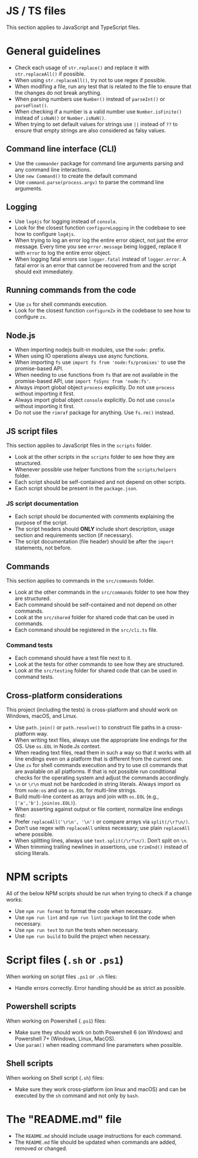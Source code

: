 # JS / TS files

This section applies to JavaScript and TypeScript files.

# General guidelines

- Check each usage of `str.replace()` and replace it with `str.replaceAll()` if possible.
- When using `str.replaceAll()`, try not to use regex if possible.
- When modifing a file, run any test that is related to the file to ensure that the changes do not break anything.
- When parsing numbers use `Number()` instead of `parseInt()` or `parseFloat()`.
- When checking if a number is a valid number use `Number.isFinite()` instead of `isNaN()` or `Number.isNaN()`.
- When trying to set default values for strings use `||` instead of `??` to ensure that empty strings are also considered as falsy values.

## Command line interface (CLI)

- Use the `commander` package for command line arguments parsing and any command line interactions.
- Use `new Command()` to create the default command
- Use `command.parse(process.argv)` to parse the command line arguments.

## Logging

- Use `log4js` for logging instead of `console`.
- Look for the closest function `configureLogging` in the codebase to see how to configure `log4js`.
- When trying to log an error log the entire error object, not just the error message. Every time you see `error.message` being logged, replace it with `error` to log the entire error object.
- When logging fatal errors use `logger.fatal` instead of `logger.error`. A fatal error is an error that cannot be recovered from and the script should exit immediately.

## Running commands from the code

- Use `zx` for shell commands execution.
- Look for the closest function `configureZx` in the codebase to see how to configure `zx`.

## Node.js

- When importing nodejs built-in modules, use the `node:` prefix.
- When using IO operations always use async functions.
- When importing `fs` use `import fs from 'node:fs/promises'` to use the promise-based API.
- When needing to use functions from `fs` that are not available in the promise-based API, use `import fsSync from 'node:fs'`.
- Always import global object `process` explicitly. Do not use `process` without importing it first.
- Always import global object `console` explicitly. Do not use `console` without importing it first.
- Do not use the `rimraf` package for anything. Use `fs.rm()` instead.

## JS script files

This section applies to JavaScript files in the `scripts` folder.

- Look at the other scripts in the `scripts` folder to see how they are structured.
- Whenever possible use helper functions from the `scripts/helpers` folder.
- Each script should be self-contained and not depend on other scripts.
- Each script should be present in the `package.json`.

### JS script documentation

- Each script should be documented with comments explaining the purpose of the script.
- The script headers should **ONLY** include short description, usage section and requirements section (if necessary).
- The script documentation (file header) should be after the `import` statements, not before.

## Commands

This section applies to commands in the `src/commands` folder.

- Look at the other commands in the `src/commands` folder to see how they are structured.
- Each command should be self-contained and not depend on other commands.
- Look at the `src/shared` folder for shared code that can be used in commands.
- Each command should be registered in the `src/cli.ts` file.

### Command tests

- Each command should have a test file next to it.
- Look at the tests for other commands to see how they are structured.
- Look at the `src/testing` folder for shared code that can be used in command tests.

## Cross-platform considerations

This project (including the tests) is cross-platform and should work on Windows, macOS, and Linux.

- Use `path.join()` or `path.resolve()` to construct file paths in a cross-platform way.
- When writing text files, always use the appropriate line endings for the OS. Use `os.EOL` in Node.Js context.
- When reading text files, read them in such a way so that it works with all line endings even on a platform that is different from the current one.
- Use `zx` for shell commands execution and try to use cli commands that are available on all platforms. If that is not possible run conditional checks for the operating system and adjust the commands accordingly.
- `\n` or `\r\n` must not be hardcoded in string literals. Always import os from `node:os` and use `os.EOL` for multi-line strings.
- Build multi-line content as arrays and join with `os.EOL` (e.g., `['a','b'].join(os.EOL)`).
- When asserting against output or file content, normalize line endings first:
- Prefer `replaceAll('\r\n', '\n')` or compare arrays via `split(/\r?\n/)`.
- Don’t use regex with `replaceAll` unless necessary; use plain `replaceAll` where possible.
- When splitting lines, always use `text.split(/\r?\n/)`. Don’t split on `\n`.
- When trimming trailing newlines in assertions, use `trimEnd()` instead of slicing literals.

# NPM scripts

All of the below NPM scripts should be run when trying to check if a change works:

- Use `npm run format` to format the code when necessary.
- Use `npm run lint` and `npm run lint:package` to lint the code when necessary.
- Use `npm run test` to run the tests when necessary.
- Use `npm run build` to build the project when necessary.

# Script files (`.sh` or `.ps1`)

When working on script files `.ps1` or `.sh` files:

- Handle errors correctly. Error handling should be as strict as possible.

## Powershell scripts

When working on Powershell (`.ps1`) files:

- Make sure they should work on both Powershell 6 (on Windows) and Powershell 7+ (Windows, Linux, MacOS).
- Use `param()` when reading command line parameters when possible.

## Shell scripts

When working on Shell script (`.sh`) files:

- Make sure they work cross-platform (on linux and macOS) and can be executed by the `sh` command and not only by `bash`.

# The "README.md" file

- The `README.md` should include usage instructions for each command.
- The `README.md` file should be updated when commands are added, removed or changed.
